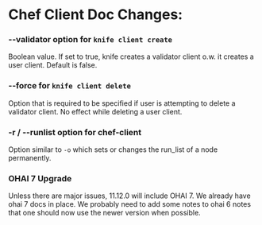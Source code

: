 <!---
This file is reset every time a new release is done. This file describes changes that have not yet been released.

Example Doc Change:
### Headline for the required change
Description of the required change.
-->

# Chef Client Doc Changes:

### --validator option for `knife client create`
Boolean value. If set to true, knife creates a validator client o.w. it creates a user client. Default is false.

###  --force for `knife client delete`
Option that is required to be specified if user is attempting to delete a validator client. No effect while deleting a user client.

### -r / --runlist option for chef-client
Option similar to `-o` which sets or changes the run_list of a node permanently.

### OHAI 7 Upgrade
Unless there are major issues, 11.12.0 will include OHAI 7. We already have ohai 7 docs in place. We probably need to add some notes to ohai 6 notes that one should now use the newer version when possible.
